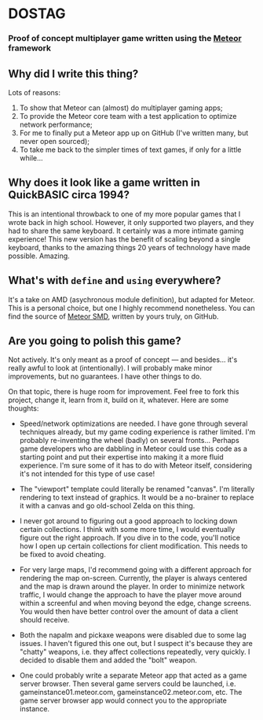 # DOSTAG
### Proof of concept multiplayer game written using the [Meteor](http://www.meteor.com/) framework

## Why did I write this thing?

Lots of reasons:

1.	To show that Meteor can (almost) do multiplayer gaming apps;
2.	To provide the Meteor core team with a test application to optimize network performance;
3.	For me to finally put a Meteor app up on GitHub (I've written many, but never open sourced);
4.	To take me back to the simpler times of text games, if only for a little while...

## Why does it look like a game written in QuickBASIC circa 1994?

This is an intentional throwback to one of my more popular games that I wrote back in high school. However, it only supported two players, and they had to share the same keyboard. It certainly was a more intimate gaming experience! This new version has the benefit of scaling beyond a single keyboard, thanks to the amazing things 20 years of technology have made possible. Amazing.

## What's with `define` and `using` everywhere?

It's a take on AMD (asychronous module definition), but adapted for Meteor. This is a personal choice, but one I highly recommend nonetheless. You can find the source of [Meteor SMD](https://github.com/matb33/meteor-smd/), written by yours truly, on GitHub.

## Are you going to polish this game?

Not actively. It's only meant as a proof of concept — and besides... it's really awful to look at (intentionally). I will probably make minor improvements, but no guarantees. I have other things to do.

On that topic, there is huge room for improvement. Feel free to fork this project, change it, learn from it, build on it, whatever. Here are some thoughts:

-	Speed/network optimizations are needed. I have gone through several techniques already, but my game coding experience is rather limited. I'm probably re-inventing the wheel (badly) on several fronts... Perhaps game developers who are dabbling in Meteor could use this code as a starting point and put their expertise into making it a more fluid experience. I'm sure some of it has to do with Meteor itself, considering it's not intended for this type of use case!

-	The "viewport" template could literally be renamed "canvas". I'm literally rendering to text instead of graphics. It would be a no-brainer to replace it with a canvas and go old-school Zelda on this thing.

-	I never got around to figuring out a good approach to locking down certain collections. I think with some more time, I would eventually figure out the right approach. If you dive in to the code, you'll notice how I open up certain collections for client modification. This needs to be fixed to avoid cheating.

-	For very large maps, I'd recommend going with a different approach for rendering the map on-screen. Currently, the player is always centered and the map is drawn around the player. In order to minimize network traffic, I would change the approach to have the player move around within a screenful and when moving beyond the edge, change screens. You would then have better control over the amount of data a client should receive.

-	Both the napalm and pickaxe weapons were disabled due to some lag issues. I haven't figured this one out, but I suspect it's because they are "chatty" weapons, i.e. they affect collections repeatedly, very quickly. I decided to disable them and added the "bolt" weapon.

-	One could probably write a separate Meteor app that acted as a game server browser. Then several game servers could be launched, i.e. gameinstance01.meteor.com, gameinstance02.meteor.com, etc. The game server browser app would connect you to the appropriate instance.